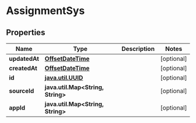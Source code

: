 
# AssignmentSys

## Properties
Name | Type | Description | Notes
------------ | ------------- | ------------- | -------------
**updatedAt** | [**OffsetDateTime**](OffsetDateTime.md) |  |  [optional]
**createdAt** | [**OffsetDateTime**](OffsetDateTime.md) |  |  [optional]
**id** | [**java.util.UUID**](java.util.UUID.md) |  |  [optional]
**sourceId** | **java.util.Map&lt;String, String&gt;** |  |  [optional]
**appId** | **java.util.Map&lt;String, String&gt;** |  |  [optional]




